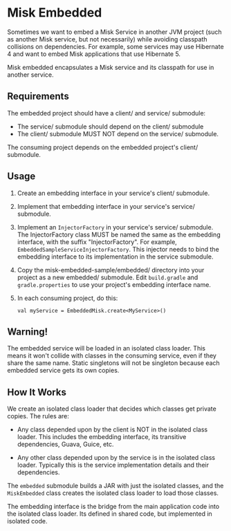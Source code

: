 Misk Embedded
=============

Sometimes we want to embed a Misk Service in another JVM project (such as another Misk service,
but not necessarily) while avoiding classpath collisions on dependencies. For example, some services
may use Hibernate 4 and want to embed Misk applications that use Hibernate 5.

Misk embedded encapsulates a Misk service and its classpath for use in another service.


Requirements
------------

The embedded project should have a client/ and service/ submodule: 
 * The service/ submodule should depend on the client/ submodule
 * The client/ submodule MUST NOT depend on the service/ submodule.

The consuming project depends on the embedded project's client/ submodule.


Usage
-----

1. Create an embedding interface in your service's client/ submodule.  

2. Implement that embedding interface in your service's service/ submodule.  

3. Implement an `InjectorFactory` in your service's service/ submodule. The InjectorFactory class
   MUST be named the same as the embedding interface, with the suffix "InjectorFactory". For
   example, `EmbeddedSampleServiceInjectorFactory`. This injector needs to bind the embedding
   interface to its implementation in the service submodule.

4. Copy the misk-embedded-sample/embedded/ directory into your project as a new embedded/
   submodule. Edit `build.gradle` and `gradle.properties` to use your project's embedding interface
   name.
   
5. In each consuming project, do this:

    ```
    val myService = EmbeddedMisk.create<MyService>()
    ```

   
Warning!
--------

The embedded service will be loaded in an isolated class loader. This means it won't collide with
classes in the consuming service, even if they share the same name. Static singletons will not be
singleton because each embedded service gets its own copies.


How It Works
------------

We create an isolated class loader that decides which classes get private copies. The rules are:

 * Any class depended upon by the client is NOT in the isolated class loader. This includes the
   embedding interface, its transitive dependencies, Guava, Guice, etc.
   
 * Any other class depended upon by the service is in the isolated class loader. Typically this
   is the service implementation details and their dependencies.

The `embedded` submodule builds a JAR with just the isolated classes, and the `MiskEmbedded` class
creates the isolated class loader to load those classes.

The embedding interface is the bridge from the main application code into the isolated class loader.
Its defined in shared code, but implemented in isolated code.  
